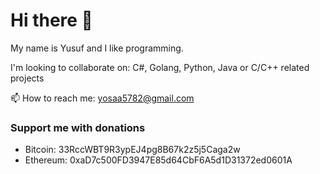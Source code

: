 # Hi there 👋

My name is Yusuf and I like programming.

I'm looking to collaborate on: C#, Golang, Python, Java or C/C++ related projects

📫 How to reach me: <yosaa5782@gmail.com>

### Support me with donations
- Bitcoin: 33RccWBT9R3ypEJ4pg8B67k2z5j5Caga2w
- Ethereum: 0xaD7c500FD3947E85d64CbF6A5d1D31372ed0601A
